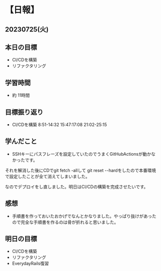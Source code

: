 # 【日報】
## 20230725(火)
## 本日の目標
- CI/CDを構築
- リファクタリング
## 学習時間
- 約 11時間

## 目標振り返り
- CI/CDを構築 8:51-14:32 15:47:17:08 21:02-25:15

## 学んだこと
- SSHキーにパスフレーズを設定していたのでうまくGitHubActionsが動かなかったです。

それを解消した後にCDでgit fetch -allして git reset --hardをしたので本番環境で設定したことが全て消えてしまいました。

なのでデプロイをし直しました。明日はCI/CDの構築を完成させたいです。

## 感想
- 手順書を作っておいたおかげでなんとかなりました。やっぱり抜けがあったので完全な手順書を作るのは骨が折れると思いました。

## 明日の目標
- CI/CDを構築
- リファクタリング
- EverydayRails復習


